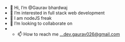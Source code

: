 - 👋 Hi, I’m @Gaurav bhardwaj
- 👀 I’m interested in full stack web development
- 🌱 I am nodeJS freak
- 💞️ I’m looking to collaborate on 
- - 📫 How to reach me ...dev.gaurav026@gmail.com

<!---
Gaurav07-droid/Gaurav07-droid is a ✨ special ✨ repository because its `README.md` (this file) appears on your GitHub profile.
You can click the Preview link to take a look at your changes.
--->
